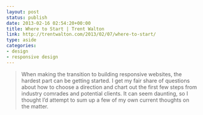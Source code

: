 ```yaml
---
layout: post
status: publish
date: 2013-02-16 02:54:20+00:00
title: Where to Start | Trent Walton
link: http://trentwalton.com/2013/02/07/where-to-start/
type: aside
categories:
- design
- responsive design
---
```


> 
  
> 
> When making the transition to building responsive websites, the hardest part can be getting started. I get my fair share of questions about how to choose a direction and chart out the first few steps from industry comrades and potential clients. It can seem daunting, so I thought I’d attempt to sum up a few of my own current thoughts on the matter.
> 
> 

